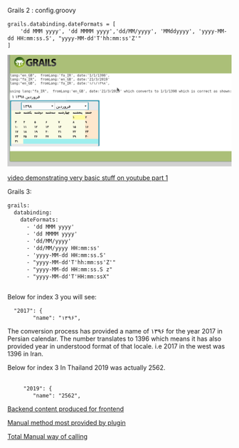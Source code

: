 Grails 2 : config.groovy


```
grails.databinding.dateFormats = [
	'dd MMM yyyy', 'dd MMMM yyyy','dd/MM/yyyy', 'MMddyyyy', 'yyyy-MM-dd HH:mm:ss.S', "yyyy-MM-dd'T'hh:mm:ss'Z'"
] 
```

![sample image](https://raw.githubusercontent.com/vahidhedayati/grails-icucalendar-plugin/master/docs/basic-calendar-conversion-from_en_gb-to-fa_IR.png)

[video demonstrating very basic stuff on youtube part 1](https://www.youtube.com/watch?v=ARFbeiKbzm8)


Grails 3:
```
grails:
  databinding:
    dateFormats:
      - 'dd MMM yyyy'
      - 'dd MMMM yyyy'
      - 'dd/MM/yyyy'
      - 'dd/MM/yyyy HH:mm:ss'
      - 'yyyy-MM-dd HH:mm:ss.S'
      - "yyyy-MM-dd'T'hh:mm:ss'Z'"
      - "yyyy-MM-dd HH:mm:ss.S z"
      - "yyyy-MM-dd'T'HH:mm:ssX"
      
```
Below for index 3 you will see:

```
  "2017": {
        "name": "۱۳۹۶",
```     
        
The conversion process has provided a name of ۱۳۹۶ for the year 2017 in Persian calendar. The number translates to 1396 which means it has also provided year in understood format of that locale. i.e 2017 in the west was 1396 in Iran. 

Below for index 3 In Thailand 2019 was actually 2562.

```

     "2019": {
        "name": "2562",
```     

[Backend content produced for frontend ](https://github.com/vahidhedayati/grails-icucalendar-plugin/blob/master/backend-content.md)



[Manual method most provided by plugin](https://github.com/vahidhedayati/grails-icucalendar-plugin/blob/master/docs/manual-most-provided.gsp)

[Total Manual way of calling](https://github.com/vahidhedayati/grails-icucalendar-plugin/blob/master/docs/manual-sample.gsp)

  